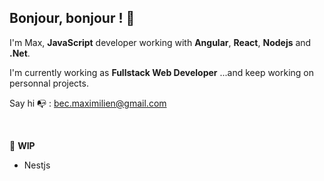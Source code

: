 ## Bonjour, bonjour ! 👋 ##

I'm Max, **JavaScript** developer working with **Angular**, **React**, **Nodejs** and **.Net**.

I'm currently working as __Fullstack Web Developer__ ...and keep working on personnal projects.

Say hi 📭  : bec.maximilien@gmail.com

&nbsp;

📝 __WIP__

* Nestjs
